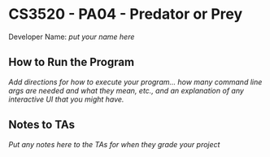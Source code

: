 # CS3520 - PA04 - Predator or Prey

Developer Name: _put your name here_

## How to Run the Program

_Add directions for how to execute your program... how many command line args are needed and
what they mean, etc., and an explanation of any interactive UI that you might have._

## Notes to TAs

_Put any notes here to the TAs for when they grade your project_

